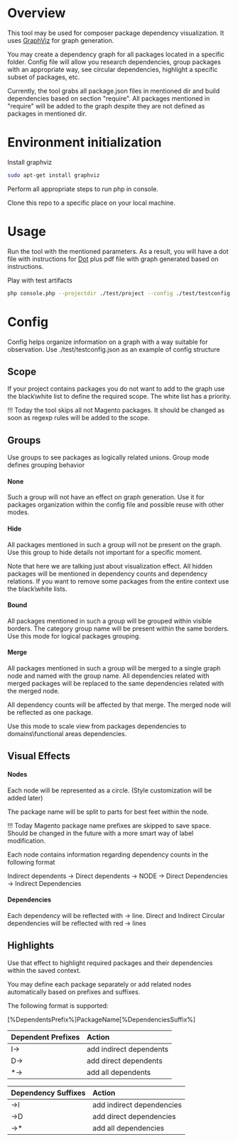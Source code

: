 # Overview

This tool may be used for composer package dependency visualization. 
It uses [GraphViz](https://www.graphviz.org/) for graph generation. 

You may create a dependency graph for all packages located in a specific folder.
Config file will allow you research dependencies, group packages with an appropriate way, see circular dependencies, highlight a specific subset of packages, etc.

Currently, the tool grabs all package.json files in mentioned dir and build dependencies based on section "require". All packages mentioned in "require" will be added to the graph despite they are not defined as packages in mentioned dir.

# Environment initialization

Install graphviz
```bash
sudo apt-get install graphviz
```

Perform all appropriate steps to run php in console.

Clone this repo to a specific place on your local machine. 

# Usage

Run the tool with the mentioned parameters. 
As a result, you will have a dot file with instructions for [Dot](https://www.graphviz.org/) plus pdf file with graph generated based on instructions.

Play with test artifacts 

```bash
php console.php --projectdir ./test/project --config ./test/testconfig.json --outfile ./test.dot
```

# Config

Config helps organize information on a graph with a way suitable for observation. Use ./test/testconfig.json as an example of config structure

## Scope

If your project contains packages you do not want to add to the graph use the black\white list to define the required scope. The white list has a priority. 

!!! Today the tool skips all not Magento packages. It should be changed as soon as regexp rules will be added to the scope.

## Groups

Use groups to see packages as logically related unions.
Group mode defines grouping behavior

#### None

Such a group will not have an effect on graph generation. Use it for packages organization within the config file and possible reuse with other modes.

#### Hide

All packages mentioned in such a group will not be present on the graph. Use this group to hide details not important for a specific moment.

Note that here we are talking just about visualization effect. All hidden packages will be mentioned in dependency counts and dependency relations. If you want to remove some packages from the entire context use the black\white lists.

#### Bound

All packages mentioned in such a group will be grouped within visible borders. The category group name will be present within the same borders. Use this mode for logical packages grouping. 

#### Merge

All packages mentioned in such a group will be merged to a single graph node and named with the group name. All dependencies related with merged packages will be replaced to the same dependencies related with the merged node. 

All dependency counts will be affected by that merge. The merged node will be reflected as one package.

Use this mode to scale view from packages dependencies to domains\functional areas dependencies.

## Visual Effects

#### Nodes

Each node will be represented as a circle. (Style customization will be added later)

The package name will be split to parts for best feet within the node.

!!! Today Magento package name prefixes are skipped to save space. Should be changed in the future with a more smart way of label modification.

Each node contains information regarding dependency counts in the following format

Indirect dependents \-\> Direct dependents \-\> NODE \-\> Direct Dependencies \-\> Indirect Dependencies

#### Dependencies

Each dependency will be reflected with -> line.
Direct and Indirect Circular dependencies will be reflected with red -> lines

## Highlights

Use that effect to highlight required packages and their dependencies within the saved context.

You may define each package separately or add related nodes automatically based on prefixes and suffixes. 

The following format is supported:

[%DependentsPrefix%]PackageName[%DependenciesSuffix%]

| Dependent Prefixes  | Action |
| :--- | :--- |
| I-\>  | add indirect dependents  |
| D-\>  | add direct dependents  |
| \*\-\>  | add all dependents  |

| Dependency Suffixes  | Action |
| :--- | :--- |
| \-\>I  | add indirect dependencies  |
| \-\>D  | add direct dependencies  |
| \-\>\*  | add all dependencies  |
